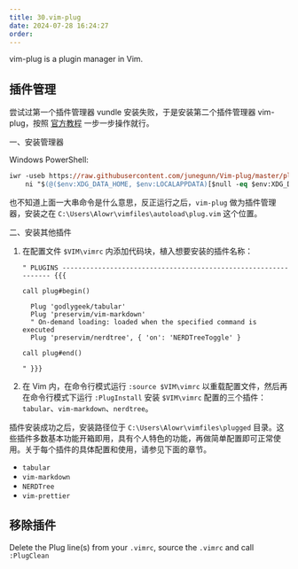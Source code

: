 ```yaml
---
title: 30.vim-plug
date: 2024-07-28 16:24:27
order:
---
```


vim-plug is a plugin manager in Vim.

## 插件管理

尝试过第一个插件管理器 vundle 安装失败，于是安装第二个插件管理器 vim-plug，按照 [官方教程](https://github.com/junegunn/vim-plug) 一步一步操作就行。

一、安装管理器

Windows PowerShell:

```ps
iwr -useb https://raw.githubusercontent.com/junegunn/Vim-plug/master/plug.vim |`
    ni "$(@($env:XDG_DATA_HOME, $env:LOCALAPPDATA)[$null -eq $env:XDG_DATA_HOME])/nvim-data/site/autoload/plug.vim" -Force
```

也不知道上面一大串命令是什么意思，反正运行之后，`vim-plug` 做为插件管理器，安装之在 `C:\Users\Alowr\vimfiles\autoload\plug.vim` 这个位置。

二、安装其他插件

1. 在配置文件 `$VIM\vimrc` 内添加代码块，植入想要安装的插件名称：

   ```vim
   " PLUGINS ---------------------------------------------------------------- {{{

   call plug#begin()

     Plug 'godlygeek/tabular'
     Plug 'preservim/vim-markdown'
     " On-demand loading: loaded when the specified command is executed
     Plug 'preservim/nerdtree', { 'on': 'NERDTreeToggle' }

   call plug#end()

   " }}}
   ```

2. 在 Vim 内，在命令行模式运行 `:source $VIM\vimrc` 以重载配置文件，然后再在命令行模式下运行 `:PlugInstall` 安装 `$VIM\vimrc` 配置的三个插件：`tabular`、`vim-markdown`、`nerdtree`。

插件安装成功之后，安装路径位于 `C:\Users\Alowr\vimfiles\plugged` 目录。这些插件多数基本功能开箱即用，具有个人特色的功能，再做简单配置即可正常使用。关于每个插件的具体配置和使用，请参见下面的章节。

- `tabular`
- `vim-markdown`
- `NERDTree`
- `vim-prettier`

## 移除插件

Delete the Plug line(s) from your `.vimrc`, source the `.vimrc` and call `:PlugClean`
